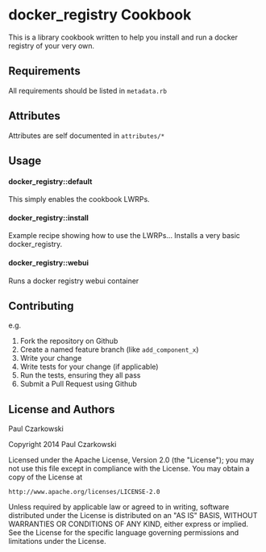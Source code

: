 docker_registry Cookbook
========================

This is a library cookbook written to help you install and run a docker registry of your very own.

Requirements
------------

All requirements should be listed in `metadata.rb`

Attributes
----------

Attributes are self documented in `attributes/*`

Usage
-----

#### docker_registry::default

This simply enables the cookbook LWRPs.

#### docker_registry::install

Example recipe showing how to use the LWRPs...  Installs a very basic docker_registry.

#### docker_registry::webui

Runs a docker registry webui container

Contributing
------------

e.g.
1. Fork the repository on Github
2. Create a named feature branch (like `add_component_x`)
3. Write your change
4. Write tests for your change (if applicable)
5. Run the tests, ensuring they all pass
6. Submit a Pull Request using Github

License and Authors
-------------------

Paul Czarkowski

Copyright 2014 Paul Czarkowski

Licensed under the Apache License, Version 2.0 (the "License");
you may not use this file except in compliance with the License.
You may obtain a copy of the License at

    http://www.apache.org/licenses/LICENSE-2.0

Unless required by applicable law or agreed to in writing, software
distributed under the License is distributed on an "AS IS" BASIS,
WITHOUT WARRANTIES OR CONDITIONS OF ANY KIND, either express or implied.
See the License for the specific language governing permissions and
limitations under the License.